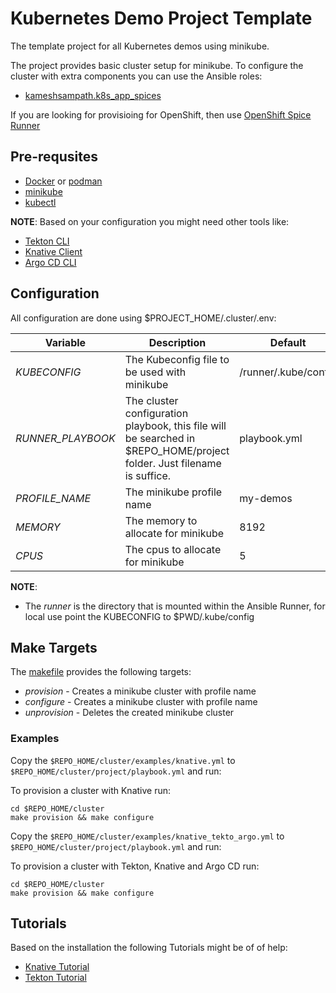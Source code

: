# Kubernetes Demo Project Template

The template project for all Kubernetes demos using minikube.

The project provides basic cluster setup for minikube. To configure the cluster with extra components
you can use the Ansible roles:

- [kameshsampath.k8s_app_spices](https://github.com/kameshsampath/ansible-role-kubernetes-spices)

If you are looking for provisioing for OpenShift, then use [OpenShift Spice Runner](https://github.com/kameshsampath/openshift-spice-runner)

## Pre-requsites

- [Docker](https://docs.docker.com/get-docker/) or [podman](https://podman.io/)
- [minikube](https://kubernetes.io/docs/tasks/tools/install-minikube/)
- [kubectl](https://kubernetes.io/docs/reference/kubectl/overview/)

__NOTE__: Based on your configuration you might need other tools like:

- [Tekton CLI](https://github.com/tektoncd/cli)
- [Knative Client](https://github.com/knative/client)
- [Argo CD CLI](https://argoproj.github.io/argo-cd/cli_installation/)

## Configuration

All configuration are done using $PROJECT_HOME/.cluster/.env:

| Variable | Description | Default
| -------- | ----------- | -------
| *KUBECONFIG* | The Kubeconfig file to be used with minikube  | /runner/.kube/config
| *RUNNER_PLAYBOOK* | The cluster configuration playbook, this file will be searched in $REPO_HOME/project folder. Just filename is suffice. | playbook.yml |
| *PROFILE_NAME* | The minikube profile name | my-demos |
| *MEMORY* | The memory to allocate for minikube |8192 |
| *CPUS*| The cpus to allocate for minikube | 5 |

__NOTE__:

- The *runner* is the directory that is mounted within the Ansible Runner, for local use point the KUBECONFIG to $PWD/.kube/config

## Make Targets

The [makefile](./cluster/Makefile) provides the following targets:

- *provision* - Creates a minikube cluster with profile name
- *configure* - Creates a minikube cluster with profile name
- *unprovision* - Deletes the created minikube cluster

### Examples

Copy the `$REPO_HOME/cluster/examples/knative.yml` to `$REPO_HOME/cluster/project/playbook.yml` and run:

To provision a cluster with Knative run:

```shell
cd $REPO_HOME/cluster
make provision && make configure
```

Copy the `$REPO_HOME/cluster/examples/knative_tekto_argo.yml` to `$REPO_HOME/cluster/project/playbook.yml` and run:

To provision a cluster with Tekton, Knative and Argo CD run:

```shell
cd $REPO_HOME/cluster
make provision && make configure
```

## Tutorials

Based on the installation the following Tutorials might be of of help:

- [Knative Tutorial](https://dn.dev/knative-tutorial)
- [Tekton Tutorial](https://dn.dev/tekton-tutorial)
